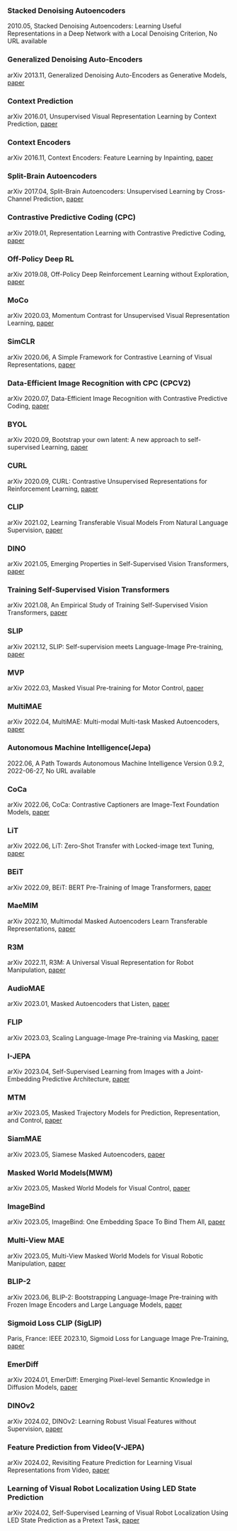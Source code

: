 ### Stacked Denoising Autoencoders
2010.05, Stacked Denoising Autoencoders: Learning Useful Representations in a Deep Network with a Local Denoising Criterion, No URL available
### Generalized Denoising Auto-Encoders
arXiv  2013.11, Generalized Denoising Auto-Encoders as Generative Models, [paper](http://arxiv.org/abs/1305.6663)
### Context Prediction
arXiv  2016.01, Unsupervised Visual Representation Learning by Context Prediction, [paper](http://arxiv.org/abs/1505.05192)
### Context Encoders
arXiv  2016.11, Context Encoders: Feature Learning by Inpainting, [paper](http://arxiv.org/abs/1604.07379)
### Split-Brain Autoencoders
arXiv  2017.04, Split-Brain Autoencoders: Unsupervised Learning by Cross-Channel Prediction, [paper](http://arxiv.org/abs/1611.09842)
### Contrastive Predictive Coding (CPC)
arXiv  2019.01, Representation Learning with Contrastive Predictive Coding, [paper](http://arxiv.org/abs/1807.03748)
### Off-Policy Deep RL
arXiv  2019.08, Off-Policy Deep Reinforcement Learning without Exploration, [paper](http://arxiv.org/abs/1812.02900)
### MoCo
arXiv  2020.03, Momentum Contrast for Unsupervised Visual Representation Learning, [paper](http://arxiv.org/abs/1911.05722)
### SimCLR
arXiv  2020.06, A Simple Framework for Contrastive Learning of Visual Representations, [paper](http://arxiv.org/abs/2002.05709)
### Data-Efficient Image Recognition with CPC (CPCV2)
arXiv  2020.07, Data-Efficient Image Recognition with Contrastive Predictive Coding, [paper](http://arxiv.org/abs/1905.09272)
### BYOL
arXiv  2020.09, Bootstrap your own latent: A new approach to self-supervised Learning, [paper](http://arxiv.org/abs/2006.07733)
### CURL
arXiv  2020.09, CURL: Contrastive Unsupervised Representations for Reinforcement Learning, [paper](http://arxiv.org/abs/2004.04136)
### CLIP
arXiv  2021.02, Learning Transferable Visual Models From Natural Language Supervision, [paper](http://arxiv.org/abs/2103.00020)
### DINO
arXiv  2021.05, Emerging Properties in Self-Supervised Vision Transformers, [paper](http://arxiv.org/abs/2104.14294)
### Training Self-Supervised Vision Transformers
arXiv  2021.08, An Empirical Study of Training Self-Supervised Vision Transformers, [paper](http://arxiv.org/abs/2104.02057)
### SLIP
arXiv  2021.12, SLIP: Self-supervision meets Language-Image Pre-training, [paper](http://arxiv.org/abs/2112.12750)
### MVP
arXiv  2022.03, Masked Visual Pre-training for Motor Control, [paper](http://arxiv.org/abs/2203.06173)
### MultiMAE
arXiv  2022.04, MultiMAE: Multi-modal Multi-task Masked Autoencoders, [paper](http://arxiv.org/abs/2204.01678)
### Autonomous Machine Intelligence(Jepa)
2022.06, A Path Towards Autonomous Machine Intelligence Version 0.9.2, 2022-06-27, No URL available
### CoCa
arXiv  2022.06, CoCa: Contrastive Captioners are Image-Text Foundation Models, [paper](http://arxiv.org/abs/2205.01917)
### LiT
arXiv  2022.06, LiT: Zero-Shot Transfer with Locked-image text Tuning, [paper](http://arxiv.org/abs/2111.07991)
### BEiT
arXiv  2022.09, BEiT: BERT Pre-Training of Image Transformers, [paper](http://arxiv.org/abs/2106.08254)
### MaeMIM
arXiv  2022.10, Multimodal Masked Autoencoders Learn Transferable Representations, [paper](http://arxiv.org/abs/2205.14204)
### R3M
arXiv  2022.11, R3M: A Universal Visual Representation for Robot Manipulation, [paper](http://arxiv.org/abs/2203.12601)
### AudioMAE
arXiv  2023.01, Masked Autoencoders that Listen, [paper](http://arxiv.org/abs/2207.06405)
### FLIP
arXiv  2023.03, Scaling Language-Image Pre-training via Masking, [paper](http://arxiv.org/abs/2212.00794)
### I-JEPA
arXiv  2023.04, Self-Supervised Learning from Images with a Joint-Embedding Predictive Architecture, [paper](http://arxiv.org/abs/2301.08243)
### MTM
arXiv  2023.05, Masked Trajectory Models for Prediction, Representation, and Control, [paper](http://arxiv.org/abs/2305.02968)
### SiamMAE
arXiv  2023.05, Siamese Masked Autoencoders, [paper](http://arxiv.org/abs/2305.14344)
### Masked World Models(MWM)
arXiv  2023.05, Masked World Models for Visual Control, [paper](http://arxiv.org/abs/2206.14244)
### ImageBind
arXiv  2023.05, ImageBind: One Embedding Space To Bind Them All, [paper](http://arxiv.org/abs/2305.05665)
### Multi-View MAE
arXiv  2023.05, Multi-View Masked World Models for Visual Robotic Manipulation, [paper](http://arxiv.org/abs/2302.02408)
### BLIP-2
arXiv  2023.06, BLIP-2: Bootstrapping Language-Image Pre-training with Frozen Image Encoders and Large Language Models, [paper](http://arxiv.org/abs/2301.12597)
### Sigmoid Loss CLIP (SigLIP)
Paris, France: IEEE  2023.10, Sigmoid Loss for Language Image Pre-Training, [paper](https://ieeexplore.ieee.org/document/10377550/)
### EmerDiff
arXiv  2024.01, EmerDiff: Emerging Pixel-level Semantic Knowledge in Diffusion Models, [paper](http://arxiv.org/abs/2401.11739)
### DINOv2
arXiv  2024.02, DINOv2: Learning Robust Visual Features without Supervision, [paper](http://arxiv.org/abs/2304.07193)
### Feature Prediction from Video(V-JEPA)
arXiv  2024.02, Revisiting Feature Prediction for Learning Visual Representations from Video, [paper](http://arxiv.org/abs/2404.08471)
### Learning of Visual Robot Localization Using LED State Prediction 
arXiv  2024.02, Self-Supervised Learning of Visual Robot Localization Using LED State Prediction as a Pretext Task, [paper](http://arxiv.org/abs/2402.09886)